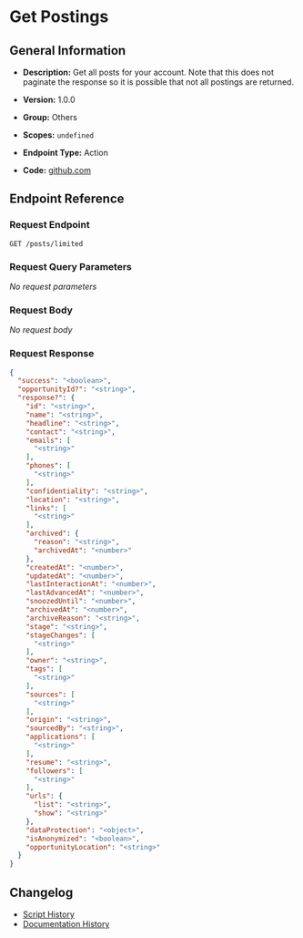 # Get Postings

## General Information

- **Description:** Get all posts for your account. Note that this does
not paginate the response so it is possible that not all postings 
are returned.

- **Version:** 1.0.0
- **Group:** Others
- **Scopes:** `undefined`
- **Endpoint Type:** Action
- **Code:** [github.com](https://github.com/NangoHQ/integration-templates/tree/main/integrations/lever-sandbox/actions/get-postings.ts)


## Endpoint Reference

### Request Endpoint

`GET /posts/limited`

### Request Query Parameters

_No request parameters_

### Request Body

_No request body_

### Request Response

```json
{
  "success": "<boolean>",
  "opportunityId?": "<string>",
  "response?": {
    "id": "<string>",
    "name": "<string>",
    "headline": "<string>",
    "contact": "<string>",
    "emails": [
      "<string>"
    ],
    "phones": [
      "<string>"
    ],
    "confidentiality": "<string>",
    "location": "<string>",
    "links": [
      "<string>"
    ],
    "archived": {
      "reason": "<string>",
      "archivedAt": "<number>"
    },
    "createdAt": "<number>",
    "updatedAt": "<number>",
    "lastInteractionAt": "<number>",
    "lastAdvancedAt": "<number>",
    "snoozedUntil": "<number>",
    "archivedAt": "<number>",
    "archiveReason": "<string>",
    "stage": "<string>",
    "stageChanges": [
      "<string>"
    ],
    "owner": "<string>",
    "tags": [
      "<string>"
    ],
    "sources": [
      "<string>"
    ],
    "origin": "<string>",
    "sourcedBy": "<string>",
    "applications": [
      "<string>"
    ],
    "resume": "<string>",
    "followers": [
      "<string>"
    ],
    "urls": {
      "list": "<string>",
      "show": "<string>"
    },
    "dataProtection": "<object>",
    "isAnonymized": "<boolean>",
    "opportunityLocation": "<string>"
  }
}
```

## Changelog

- [Script History](https://github.com/NangoHQ/integration-templates/commits/main/integrations/lever-sandbox/actions/get-postings.ts)
- [Documentation History](https://github.com/NangoHQ/integration-templates/commits/main/integrations/lever-sandbox/actions/get-postings.md)

<!-- END  GENERATED CONTENT -->

